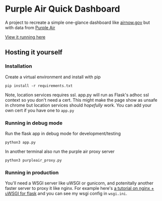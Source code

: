 # Purple Air Quick Dashboard
A project to recreate a simple one-glance dashboard like [airnow.gov](https://www.airnow.gov) but with data from [Purple Air](https://www.purpleair.com/)

[View it running here](https://ethanj.me/aqi)

## Hosting it yourself
 
### Installation

Create a virtual environment and install with pip
```
pip install -r requirements.txt
```

Note, location services requires ssl. app.py will run as Flask's adhoc ssl context so you don't need a cert.
This might make the page show as unsafe in chrome but location services should *hopefully* work.
You can add your own cert if you have one to `app.py`

### Running in debug mode

Run the flask app in debug mode for development/testing
```
python3 app.py
```

In another terminal also run the purple air proxy server
```
python3 purpleair_proxy.py
```

### Running in production

You'll need a WSGI server like uWSGI or gunicorn, and potenitally another faster server to proxy it like nginx.
For example here's [a tutorial on nginx + uWSGI for flask](https://flask.palletsprojects.com/en/1.1.x/deploying/uwsgi/) and you can see my wsgi config in `wsgi.ini`.
